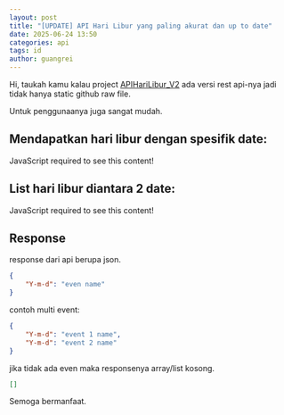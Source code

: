 ```yaml
---
layout: post
title: "[UPDATE] API Hari Libur yang paling akurat dan up to date"
date: 2025-06-24 13:50
categories: api
tags: id
author: guangrei
---
```


Hi, taukah kamu kalau project [APIHariLibur_V2](https://github.com/guangrei/APIHariLibur_V2) ada versi rest api-nya jadi tidak hanya static github raw file. <!--more-->

Untuk penggunaanya juga sangat mudah.

## Mendapatkan hari libur dengan spesifik date:

<script>
  var currentYear = new Date().getFullYear();
  document.write('<a href="https://grei.pythonanywhere.com/api/id_holiday/' + currentYear + '-12-25">https://grei.pythonanywhere.com/api/id_holiday/' + currentYear + '-12-25</a>');
</script>
<noscript>JavaScript required to see this content! </noscript>

## List hari libur diantara 2 date:


<script>
  var currentYear = new Date().getFullYear();
  document.write('<a href="https://grei.pythonanywhere.com/api/id_holiday/' + currentYear + '-02-01/' + currentYear + '-04-30">https://grei.pythonanywhere.com/api/id_holiday/' + currentYear + '-02-01/' + currentYear + '-04-30</a>');
</script>
<noscript>JavaScript required to see this content! </noscript>

## Response

response dari api berupa json.
```json
{
    "Y-m-d": "even name"
}
```
contoh multi event:
```json
{
    "Y-m-d": "event 1 name",
    "Y-m-d": "event 2 name"
}
```
jika tidak ada even maka responsenya array/list kosong.
```json
[]
```
Semoga bermanfaat.
